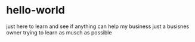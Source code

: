 # hello-world
just here to learn and see if anything can help my business 
just a busisnes owner trying to learn as musch as possible 
